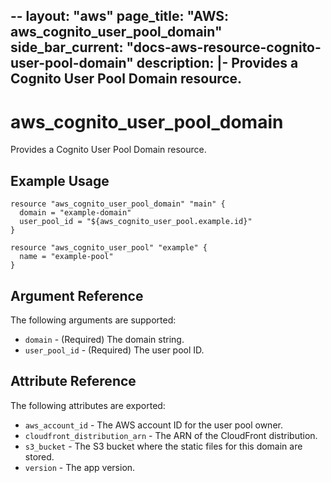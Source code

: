 --
layout: "aws"
page_title: "AWS: aws_cognito_user_pool_domain"
side_bar_current: "docs-aws-resource-cognito-user-pool-domain"
description: |-
  Provides a Cognito User Pool Domain resource.
---

# aws_cognito_user_pool_domain

Provides a Cognito User Pool Domain resource.

## Example Usage

```hcl
resource "aws_cognito_user_pool_domain" "main" {
  domain = "example-domain"
  user_pool_id = "${aws_cognito_user_pool.example.id}"
}

resource "aws_cognito_user_pool" "example" {
  name = "example-pool"
}
```

## Argument Reference

The following arguments are supported:

* `domain` - (Required) The domain string.
* `user_pool_id` - (Required) The user pool ID.

## Attribute Reference

The following attributes are exported:

* `aws_account_id` - The AWS account ID for the user pool owner.
* `cloudfront_distribution_arn` - The ARN of the CloudFront distribution.
* `s3_bucket` - The S3 bucket where the static files for this domain are stored.
* `version` - The app version.
